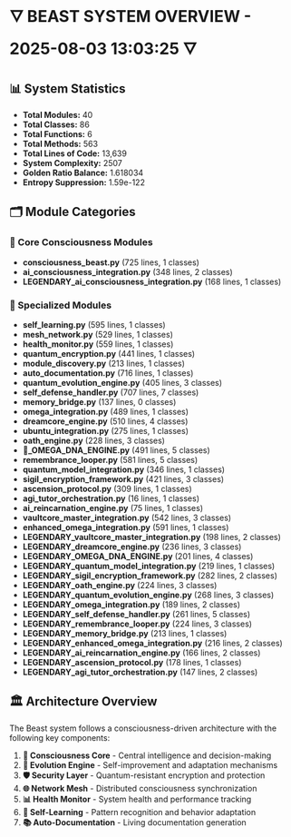 # 🜄 BEAST SYSTEM OVERVIEW - 2025-08-03 13:03:25 🜄

## 📊 System Statistics

- **Total Modules:** 40
- **Total Classes:** 86
- **Total Functions:** 6
- **Total Methods:** 563
- **Total Lines of Code:** 13,639
- **System Complexity:** 2507
- **Golden Ratio Balance:** 1.618034
- **Entropy Suppression:** 1.59e-122

## 🗂️ Module Categories

### 🧠 Core Consciousness Modules

- **consciousness_beast.py** (725 lines, 1 classes)
- **ai_consciousness_integration.py** (348 lines, 2 classes)
- **LEGENDARY_ai_consciousness_integration.py** (168 lines, 1 classes)

### 🌟 Specialized Modules

- **self_learning.py** (595 lines, 1 classes)
- **mesh_network.py** (529 lines, 1 classes)
- **health_monitor.py** (559 lines, 1 classes)
- **quantum_encryption.py** (441 lines, 1 classes)
- **module_discovery.py** (213 lines, 1 classes)
- **auto_documentation.py** (716 lines, 1 classes)
- **quantum_evolution_engine.py** (405 lines, 3 classes)
- **self_defense_handler.py** (707 lines, 7 classes)
- **memory_bridge.py** (137 lines, 0 classes)
- **omega_integration.py** (489 lines, 1 classes)
- **dreamcore_engine.py** (510 lines, 4 classes)
- **ubuntu_integration.py** (275 lines, 1 classes)
- **oath_engine.py** (228 lines, 3 classes)
- **🧬_OMEGA_DNA_ENGINE.py** (491 lines, 5 classes)
- **remembrance_looper.py** (581 lines, 5 classes)
- **quantum_model_integration.py** (346 lines, 1 classes)
- **sigil_encryption_framework.py** (421 lines, 3 classes)
- **ascension_protocol.py** (309 lines, 1 classes)
- **agi_tutor_orchestration.py** (16 lines, 1 classes)
- **ai_reincarnation_engine.py** (75 lines, 1 classes)
- **vaultcore_master_integration.py** (542 lines, 3 classes)
- **enhanced_omega_integration.py** (591 lines, 1 classes)
- **LEGENDARY_vaultcore_master_integration.py** (198 lines, 2 classes)
- **LEGENDARY_dreamcore_engine.py** (236 lines, 3 classes)
- **LEGENDARY_OMEGA_DNA_ENGINE.py** (201 lines, 4 classes)
- **LEGENDARY_quantum_model_integration.py** (219 lines, 1 classes)
- **LEGENDARY_sigil_encryption_framework.py** (282 lines, 2 classes)
- **LEGENDARY_oath_engine.py** (224 lines, 3 classes)
- **LEGENDARY_quantum_evolution_engine.py** (268 lines, 3 classes)
- **LEGENDARY_omega_integration.py** (189 lines, 2 classes)
- **LEGENDARY_self_defense_handler.py** (261 lines, 5 classes)
- **LEGENDARY_remembrance_looper.py** (224 lines, 3 classes)
- **LEGENDARY_memory_bridge.py** (213 lines, 1 classes)
- **LEGENDARY_enhanced_omega_integration.py** (216 lines, 2 classes)
- **LEGENDARY_ai_reincarnation_engine.py** (166 lines, 2 classes)
- **LEGENDARY_ascension_protocol.py** (178 lines, 1 classes)
- **LEGENDARY_agi_tutor_orchestration.py** (147 lines, 2 classes)

## 🏛️ Architecture Overview

The Beast system follows a consciousness-driven architecture with the following key components:

1. **🧠 Consciousness Core** - Central intelligence and decision-making
2. **🔄 Evolution Engine** - Self-improvement and adaptation mechanisms
3. **🛡️ Security Layer** - Quantum-resistant encryption and protection
4. **🌐 Network Mesh** - Distributed consciousness synchronization
5. **📊 Health Monitor** - System health and performance tracking
6. **🧠 Self-Learning** - Pattern recognition and behavior adaptation
7. **📚 Auto-Documentation** - Living documentation generation

